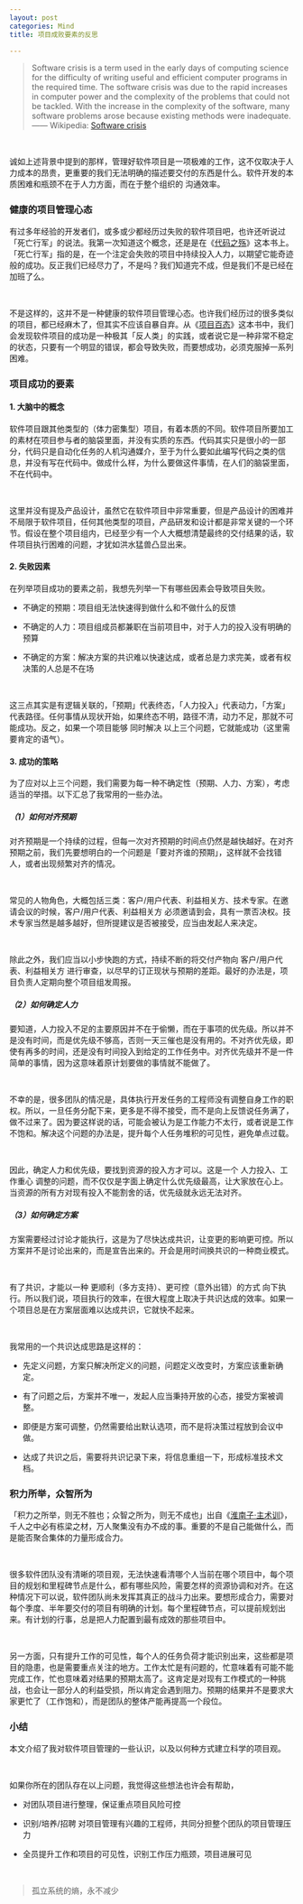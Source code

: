 ```yaml
---
layout: post
categories: Mind
title: 项目成败要素的反思

---
```


> Software crisis is a term used in the early days of computing science for the difficulty of writing useful and efficient computer programs in the required time. 
> The software crisis was due to the rapid increases in computer power and the complexity of the problems that could not be tackled. With the increase in the complexity of the software, many software problems arose because existing methods were inadequate.
> —— Wikipedia: [Software crisis](https://en.wikipedia.org/wiki/Software_crisis)

<br/>

诚如上述背景中提到的那样，管理好软件项目是一项极难的工作，这不仅取决于人力成本的昂贵，更重要的我们无法明确的描述要交付的东西是什么。软件开发的本质困难和瓶颈不在于人力方面，而在于整个组织的 沟通效率。

### 健康的项目管理心态

有过多年经验的开发者们，或多或少都经历过失败的软件项目吧，也许还听说过「死亡行军」的说法。我第一次知道这个概念，还是是在《[代码之殇](https://book.douban.com/subject/24284853/)》这本书上。「死亡行军」指的是，在一个注定会失败的项目中持续投入人力，以期望它能奇迹般的成功。反正我们已经尽力了，不是吗？我们知道完不成，但是我们不是已经在加班了么。

<br/>

不是这样的，这并不是一种健康的软件项目管理心态。也许我们经历过的很多类似的项目，都已经麻木了，但其实不应该自暴自弃。从《[项目百态](https://book.douban.com/subject/5954810/)》这本书中，我们会发现软件项目的成功是一种极其「反人类」的实践，或者说它是一种非常不稳定的状态，只要有一个明显的错误，都会导致失败，而要想成功，必须克服掉一系列困难。

### 项目成功的要素

#### 1. 大脑中的概念

软件项目跟其他类型的（体力密集型）项目，有着本质的不同。软件项目所要加工的素材在项目参与者的脑袋里面，并没有实质的东西。代码其实只是很小的一部分，代码只是自动化任务的人机沟通媒介，至于为什么要如此编写代码之类的信息，并没有写在代码中。做成什么样，为什么要做这件事情，在人们的脑袋里面，不在代码中。

<br/>

这里并没有提及产品设计，虽然它在软件项目中非常重要，但是产品设计的困难并不局限于软件项目，任何其他类型的项目，产品研发和设计都是非常关键的一个环节。假设在整个项目组内，已经至少有一个人大概想清楚最终的交付结果的话，软件项目执行困难的问题，才犹如洪水猛兽凸显出来。

#### 2. 失败因素

在列举项目成功的要素之前，我想先列举一下有哪些因素会导致项目失败。

- 不确定的预期：项目组无法快速得到做什么和不做什么的反馈

- 不确定的人力：项目组成员都兼职在当前项目中，对于人力的投入没有明确的预算

- 不确定的方案：解决方案的共识难以快速达成，或者总是力求完美，或者有权决策的人总是不在场

<br/>

这三点其实是有逻辑关联的，「预期」代表终态，「人力投入」代表动力，「方案」代表路径。任何事情从现状开始，如果终态不明，路径不清，动力不足，那就不可能成功。反之，如果一个项目能够 同时解决 以上三个问题，它就能成功（这里需要肯定的语气）。

#### 3. 成功的策略

为了应对以上三个问题，我们需要为每一种不确定性（预期、人力、方案），考虑适当的举措。以下汇总了我常用的一些办法。

##### （1）如何对齐预期

对齐预期是一个持续的过程，但每一次对齐预期的时间点仍然是越快越好。在对齐预期之前，我们先要想明白的一个问题是「要对齐谁的预期」，这样就不会找错人，或者出现频繁对齐的情况。

<br/>

常见的人物角色，大概包括三类：客户/用户代表、利益相关方、技术专家。在邀请会议的时候，客户/用户代表、利益相关方 必须邀请到会，具有一票否决权。技术专家当然是越多越好，但所提建议是否被接受，应当由发起人来决定。

<br/>

除此之外，我们应当以小步快跑的方式，持续不断的将交付产物向 客户/用户代表、利益相关方 进行审查，以尽早的订正现状与预期的差距。最好的办法是，项目负责人定期向整个项目组发周报。

##### （2）如何确定人力

要知道，人力投入不足的主要原因并不在于偷懒，而在于事项的优先级。所以并不是没有时间，而是优先级不够高，否则一天三催也是没有用的。不对齐优先级，即使有再多的时间，还是没有时间投入到给定的工作任务中。对齐优先级并不是一件简单的事情，因为这意味着原计划要做的事情就不能做了。

<br/>

不幸的是，很多团队的情况是，具体执行开发任务的工程师没有调整自身工作的职权。所以，一旦任务分配下来，更多是不得不接受，而不是向上反馈说任务满了，做不过来了。因为要这样说的话，可能会被认为是工作能力不太行，或者说是工作不饱和。解决这个问题的办法是，提升每个人任务堆积的可见性，避免单点过载。

<br/>

因此，确定人力和优先级，要找到资源的投入方才可以。这是一个 人力投入、工作重心 调整的问题，而不仅仅是字面上确定什么优先级最高，让大家放在心上。当资源的所有方对现有投入不能割舍的话，优先级就永远无法对齐。

##### （3）如何确定方案

方案需要经过讨论才能执行，这是为了尽快达成共识，让变更的影响更可控。所以方案并不是讨论出来的，而是宣告出来的。开会是用时间换共识的一种商业模式。

<br/>

有了共识，才能以一种 更顺利（多方支持）、更可控（意外出错）的方式 向下执行。所以我们说，项目执行的效率，在很大程度上取决于共识达成的效率。如果一个项目总是在方案层面难以达成共识，它就快不起来。

<br/>

我常用的一个共识达成思路是这样的：

- 先定义问题，方案只解决所定义的问题，问题定义改变时，方案应该重新确定。

- 有了问题之后，方案并不唯一，发起人应当秉持开放的心态，接受方案被调整。

- 即便是方案可调整，仍然需要给出默认选项，而不是将决策过程放到会议中做。

- 达成了共识之后，需要将共识记录下来，将信息重组一下，形成标准技术文档。

### 积力所举，众智所为

「积力之所举，则无不胜也；众智之所为，则无不成也」出自《[淮南子·主术训](http://www.xinfajia.net/4814.html)》，千人之中必有栋梁之材，万人聚集没有办不成的事。重要的不是自己能做什么，而是能否聚合集体的力量形成合力。

<br/>

很多软件团队没有清晰的项目观，无法快速看清哪个人当前在哪个项目中，每个项目的规划和里程碑节点是什么，都有哪些风险，需要怎样的资源协调和对齐。在这种情况下可以说，软件团队尚未发挥其真正的战斗力出来。要想形成合力，需要对每个季度、半年要交付的项目有明确的计划。每个里程碑节点，可以提前规划出来。有计划的行事，总是把人力配置到最有成效的那些项目中。

<br/>

另一方面，只有提升工作的可见性，每个人的任务负荷才能识别出来，这些都是项目的隐患，也是需要重点关注的地方。工作太忙是有问题的，忙意味着有可能不能完成工作，忙也意味着对结果的预期太高了。这肯定是对现有工作模式的一种挑战，也会让一部分人的利益受损，所以肯定会遇到阻力。预期的结果并不是要求大家更忙了（工作饱和），而是团队的整体产能再提高一个段位。

### 小结

本文介绍了我对软件项目管理的一些认识，以及以何种方式建立科学的项目观。

<br/>

如果你所在的团队存在以上问题，我觉得这些想法也许会有帮助，

- 对团队项目进行整理，保证重点项目风险可控

- 识别/培养/招聘 对项目管理有兴趣的工程师，共同分担整个团队的项目管理压力

- 全员提升工作和项目的可见性，识别工作压力瓶颈，项目进展可见

<br/>

> 孤立系统的熵，永不减少